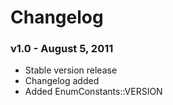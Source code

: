 # Changelog

### v1.0 - August 5, 2011
- Stable version release
- Changelog added
- Added EnumConstants::VERSION
